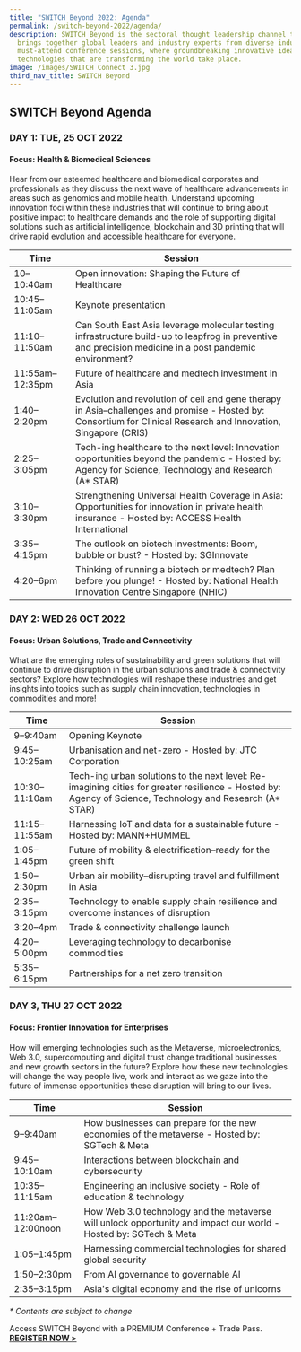 ```yaml
---
title: "SWITCH Beyond 2022: Agenda"
permalink: /switch-beyond-2022/agenda/
description: SWITCH Beyond is the sectoral thought leadership channel that
  brings together global leaders and industry experts from diverse industries to
  must-attend conference sessions, where groundbreaking innovative ideas and
  technologies that are transforming the world take place.
image: /images/SWITCH Connect 3.jpg
third_nav_title: SWITCH Beyond
---
```

## SWITCH Beyond Agenda

### **DAY 1: TUE, 25 OCT 2022**
#### **Focus: Health & Biomedical Sciences**
Hear from our esteemed healthcare and biomedical corporates and professionals as they discuss the next wave of healthcare advancements in areas such as genomics and mobile health. Understand upcoming innovation foci within these industries that will continue to bring about positive impact to healthcare demands and the role of supporting digital solutions such as artificial intelligence, blockchain and 3D printing that will drive rapid evolution and accessible healthcare for everyone.

| Time | Session | 
| -------- | -------- |
| 10–10:40am  | Open innovation: Shaping the Future of Healthcare |
| 10:45–11:05am | Keynote presentation |
| 11:10–11:50am | Can South East Asia leverage molecular testing infrastructure build-up to leapfrog in preventive and precision medicine in a post pandemic environment? |
| 11:55am–12:35pm | Future of healthcare and medtech investment in Asia |
| 1:40–2:20pm | Evolution and revolution of cell and gene therapy in Asia–challenges and promise - Hosted by: Consortium for Clinical Research and Innovation, Singapore (CRIS) |
| 2:25–3:05pm | Tech-ing healthcare to the next level: Innovation opportunities beyond the pandemic - Hosted by: Agency for Science, Technology and Research (A* STAR)  | 
| 3:10–3:30pm  | Strengthening Universal Health Coverage in Asia: Opportunities for innovation in private health insurance - Hosted by: ACCESS Health International |
| 3:35–4:15pm  | The outlook on biotech investments: Boom, bubble or bust? - Hosted by: SGInnovate |
| 4:20–6pm  | Thinking of running a biotech or medtech? Plan before you plunge! - Hosted by: National Health Innovation Centre Singapore (NHIC) |

### **DAY 2: WED 26 OCT 2022**
#### **Focus: Urban Solutions, Trade and Connectivity**
What are the emerging roles of sustainability and green solutions that will continue to drive disruption in the urban solutions and trade & connectivity sectors? Explore how technologies will reshape these industries and get insights into topics such as supply chain innovation, technologies in commodities and more!

| Time | Session | 
| -------- | -------- |
| 9–9:40am  | Opening Keynote |
| 9:45–10:25am  | Urbanisation and net-zero - Hosted by: JTC Corporation |
| 10:30–11:10am  | Tech-ing urban solutions to the next level: Re-imagining cities for greater resilience - Hosted by: Agency of Science, Technology and Research (A* STAR) |
| 11:15–11:55am | Harnessing IoT and data for a sustainable future - Hosted by: MANN+HUMMEL |
| 1:05–1:45pm | Future of mobility & electrification–ready for the green shift |
| 1:50–2:30pm | Urban air mobility–disrupting travel and fulfillment in Asia |
| 2:35–3:15pm | Technology to enable supply chain resilience and overcome instances of disruption | 
| 3:20–4pm  | Trade & connectivity challenge launch |
| 4:20–5:00pm  | Leveraging technology to decarbonise commodities |
| 5:35–6:15pm  | Partnerships for a net zero transition |

### **DAY 3, THU 27 OCT 2022**
#### **Focus: Frontier Innovation for Enterprises**
How will emerging technologies such as the Metaverse, microelectronics, Web 3.0, supercomputing and digital trust change traditional businesses and new growth sectors in the future? Explore how these new technologies will change the way people live, work and interact as we gaze into the future of immense opportunities these disruption will bring to our lives.

| Time | Session | 
| -------- | -------- |
| 9–9:40am  | How businesses can prepare for the new economies of the metaverse - Hosted by: SGTech & Meta |
| 9:45–10:10am  | Interactions between blockchain and cybersecurity |
| 10:35–11:15am | Engineering an inclusive society - Role of education & technology |
| 11:20am–12:00noon | How Web 3.0 technology and the metaverse will unlock opportunity and impact our world - Hosted by: SGTech & Meta  |
| 1:05–1:45pm | Harnessing commercial technologies for shared global security |
| 1:50–2:30pm | From AI governance to governable AI |
| 2:35–3:15pm | Asia's digital economy and the rise of unicorns | 

_* Contents are subject to change_

Access SWITCH Beyond with a PREMIUM Conference + Trade Pass. **[REGISTER NOW >](https://community.switchsg.org/register)**